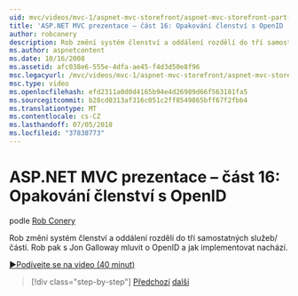 ```yaml
---
uid: mvc/videos/mvc-1/aspnet-mvc-storefront/aspnet-mvc-storefront-part-16-membership-redo-with-openid
title: 'ASP.NET MVC prezentace – část 16: Opakování členství s OpenID | Dokumentace Microsoftu'
author: robconery
description: Rob změní systém členství a oddálení rozdělí do tří samostatných služeb/částí. Rob pak umístěná s Jon Galloway mluvit o OpenID a jak uchá...
ms.author: aspnetcontent
ms.date: 10/16/2008
ms.assetid: afc038e6-555e-4dfa-ae45-f4d3d50e8f96
msc.legacyurl: /mvc/videos/mvc-1/aspnet-mvc-storefront/aspnet-mvc-storefront-part-16-membership-redo-with-openid
msc.type: video
ms.openlocfilehash: efd2311a0d0d4165b94e4d26989d66f563181fa5
ms.sourcegitcommit: b28cd0313af316c051c2ff8549865bff67f2fbb4
ms.translationtype: MT
ms.contentlocale: cs-CZ
ms.lasthandoff: 07/05/2018
ms.locfileid: "37838773"
---
```

<a name="aspnet-mvc-storefront-part-16-membership-redo-with-openid"></a>ASP.NET MVC prezentace – část 16: Opakování členství s OpenID
====================
podle [Rob Conery](https://github.com/robconery)

Rob změní systém členství a oddálení rozdělí do tří samostatných služeb/částí. Rob pak s Jon Galloway mluvit o OpenID a jak implementovat nachází.

[&#9654;Podívejte se na video (40 minut)](https://channel9.msdn.com/Blogs/ASP-NET-Site-Videos/aspnet-mvc-storefront-part-16-membership-redo-with-openid)

> [!div class="step-by-step"]
> [Předchozí](aspnet-mvc-storefront-part-15-public-code-review.md)
> [další](aspnet-mvc-storefront-part-17-checkout-with-jeff-atwood.md)
